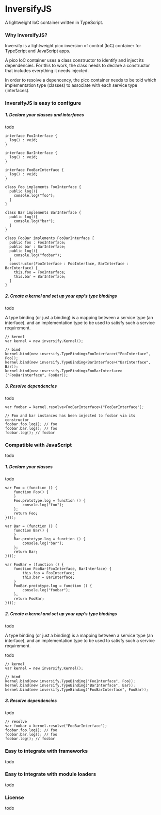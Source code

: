# InversifyJS
A lightweight IoC container written in TypeScript.

### Why InversifyJS?

Inversify is a lightweight pico inversion of control (IoC) container
for TypeScript and JavaScript apps.

A pico IoC container uses a class constructor to identify and inject its
dependencies. For this to work, the class needs to declare a constructor that
includes everything it needs injected.

In order to resolve a depencency, the pico container needs to be told which
implementation type (classes) to associate with each service type (interfaces).

### InversifyJS is easy to configure

##### 1. Declare your classes and interfaces
todo

```
interface FooInterface {
  log() : void;
}
 
interface BarInterface {
  log() : void;
}
 
interface FooBarInterface {
  log() : void;
}
 
class Foo implements FooInterface {
  public log(){ 
    console.log("foo"); 
  }
}
 
class Bar implements BarInterface {
  public log(){ 
    console.log("bar"); 
  }
}
 
class FooBar implements FooBarInterface {
  public foo : FooInterface;
  public bar : BarInterface;
  public log(){ 
    console.log("foobar"); 
  }
  constructor(FooInterface : FooInterface, BarInterface : BarInterface) {
    this.foo = FooInterface;
    this.bar = BarInterface;
  }
}
```

##### 2. Create a kernel and set up your app's type bindings
todo

A type binding (or just a binding) is a mapping between a service type
(an interface), and an implementation type to be used to satisfy such a
service requirement.

```
// kernel
var kernel = new inversify.Kernel();
 
// bind
kernel.bind(new inversify.TypeBinding<FooInterface>("FooInterface", Foo));
kernel.bind(new inversify.TypeBinding<BarInterface>("BarInterface", Bar));
kernel.bind(new inversify.TypeBinding<FooBarInterface>("FooBarInterface", FooBar));
```
##### 3. Resolve dependencies
todo

```
var foobar = kernel.resolve<FooBarInterface>("FooBarInterface");

// Foo and bar instances has been injected to foobar via its constructor
foobar.foo.log(); // foo
foobar.bar.log(); // foo
foobar.log(); // foobar
```

### Compatible with JavaScript

todo

##### 1. Declare your classes
todo

```
var Foo = (function () {
    function Foo() {
    }
    Foo.prototype.log = function () {
        console.log("foo");
    };
    return Foo;
})();
 
var Bar = (function () {
    function Bar() {
    }
    Bar.prototype.log = function () {
        console.log("bar");
    };
    return Bar;
})();
 
var FooBar = (function () {
    function FooBar(FooInterface, BarInterface) {
        this.foo = FooInterface;
        this.bar = BarInterface;
    }
    FooBar.prototype.log = function () {
        console.log("foobar");
    };
    return FooBar;
})();

``` 

##### 2. Create a kernel and set up your app's type bindings

todo

A type binding (or just a binding) is a mapping between a service type
(an interface), and an implementation type to be used to satisfy such a
service requirement.

todo

```
// kernel
var kernel = new inversify.Kernel();
 
// bind
kernel.bind(new inversify.TypeBinding("FooInterface", Foo));
kernel.bind(new inversify.TypeBinding("BarInterface", Bar));
kernel.bind(new inversify.TypeBinding("FooBarInterface", FooBar));
 ```
##### 3. Resolve dependencies

todo

 ```
// resolve
var foobar = kernel.resolve("FooBarInterface");
foobar.foo.log(); // foo
foobar.bar.log(); // foo
foobar.log(); // foobar
```

### Easy to integrate with frameworks

todo

###  Easy to integrate with module loaders

todo

### License

todo

